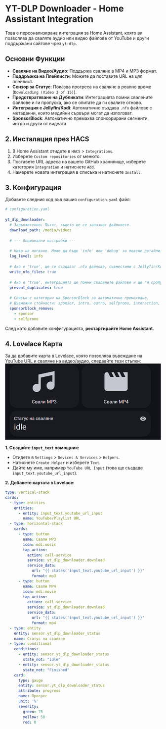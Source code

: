 # YT-DLP Downloader - Home Assistant Integration

Това е персонализирана интеграция за Home Assistant, която ви позволява да сваляте аудио или видео файлове от YouTube и други поддържани сайтове чрез `yt-dlp`.

## Основни Функции

*   **Сваляне на Видео/Аудио**: Поддържа сваляне в MP4 и MP3 формат.
*   **Поддръжка на Плейлисти**: Можете да поставите URL на цял плейлист.
*   **Сензор за Статус**: Показва прогреса на сваляне в реално време (`Downloading (Video 3 of 15)`).
*   **Предотвратяване на Дубликати**: Интеграцията помни свалените файлове и ги пропуска, ако се опитате да ги свалите отново.
*   **Интеграция с Jellyfin/Kodi**: Автоматично създава `.nfo` файлове с метаданни, които медийни сървъри могат да използват.
*   **SponsorBlock**: Автоматично премахва спонсорирани сегменти, интро и други от видеата.


## 2. Инсталация през HACS

1.  В Home Assistant отидете в `HACS` > `Integrations`.
2.  Изберете `Custom repositories` от менюто.
3.  Поставете URL адреса на вашето GitHub хранилище, изберете категория `Integration` и натиснете `Add`.
4.  Намерете новата интеграция в списъка и натиснете `Install`.

## 3. Конфигурация

Добавете следния код във вашия `configuration.yaml` файл:

```yaml
# configuration.yaml

yt_dlp_downloader:
  # Задължително: Пътят, където ще се запазват файловете.
  download_path: /media/videos

  # --- Опционални настройки ---

  # Ниво на логване. Може да бъде 'info' или 'debug' за повече детайли.
  log_level: info

  # Ако е 'true', ще се създават .nfo файлове, съвместими с Jellyfin/Kodi.
  write_nfo_files: true

  # Ако е 'true', интеграцията ще помни свалените файлове и ще ги пропуска.
  prevent_duplicates: true

  # Списък с категории на SponsorBlock за автоматично премахване.
  # Възможни стойности: sponsor, intro, outro, selfpromo, interaction, music_offtopic
  sponsorblock_remove:
    - sponsor
    - selfpromo
```

След като добавите конфигурацията, **рестартирайте Home Assistant**.

## 4. Lovelace Карта
За да добавите карта в Lovelace, която позволява въвеждане на YouTube URL и сваляне на видео/аудио, следвайте тези стъпки:
![alt text](image.png)

**1. Създайте `input_text` помощник:**
*   Отидете в `Settings` > `Devices & Services` > `Helpers`.
*   Натиснете `Create Helper` и изберете `Text`.
*   Дайте му име, например `YouTube URL Input` (това ще създаде `input_text.youtube_url_input`).

**2. Добавете картата в Lovelace:**

```yaml
type: vertical-stack
cards:
  - type: entities
    entities:
      - entity: input_text.youtube_url_input
        name: YouTube/Playlist URL
  - type: horizontal-stack
    cards:
      - type: button
        name: Свали MP3
        icon: mdi:music
        tap_action:
          action: call-service
          service: yt_dlp_downloader.download
          service_data:
            url: "{{ states('input_text.youtube_url_input') }}"
            format: mp3
      - type: button
        name: Свали MP4
        icon: mdi:movie
        tap_action:
          action: call-service
          service: yt_dlp_downloader.download
          service_data:
            url: "{{ states('input_text.youtube_url_input') }}"
            format: mp4
  - type: entity
    entity: sensor.yt_dlp_downloader_status
    name: Статус на сваляне
  - type: conditional
    conditions:
      - entity: sensor.yt_dlp_downloader_status
        state_not: "idle"
      - entity: sensor.yt_dlp_downloader_status
        state_not: "Finished"
    card:
      type: gauge
      entity: sensor.yt_dlp_downloader_status
      attribute: progress
      name: Прогрес
      unit: '%'
      severity:
        green: 75
        yellow: 50
        red: 0
```
